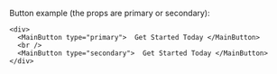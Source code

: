 Button example (the props are primary or secondary):

```
<div>
  <MainButton type="primary">  Get Started Today </MainButton>
  <br />
  <MainButton type="secondary">  Get Started Today </MainButton>
</div>

```
